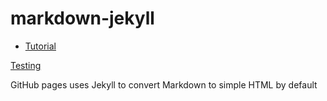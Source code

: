 # markdown-jekyll


- [Tutorial](https://www.youtube.com/watch?v=VDOyjwWPKs4&ab_channel=CameronMcKenzie)


[Testing](testing.md)

GitHub pages uses Jekyll to convert Markdown to simple HTML by default
